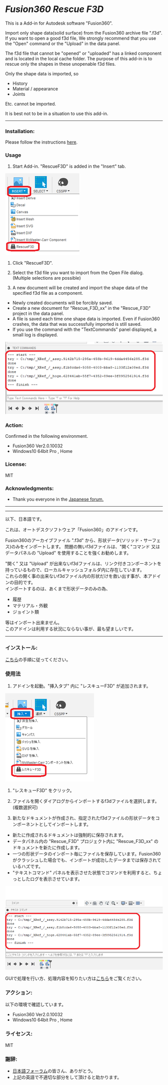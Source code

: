 # ***Fusion360 Rescue F3D***
This is a Add-in for Autodesk software "Fusion360".

Import only shape data(solid surface) from the Fusion360 archive file ".f3d".  
If you want to open a good f3d file, We strongly recommend that you use the "Open" command or the "Upload" in the data panel.  

The f3d file that cannot be "opened" or "uploaded" has a linked component and is located in the local cache folder.
The purpose of this add-in is to rescue only the shapes in these unopenable f3d files.

Only the shape data is imported, so
+ History
+ Material / appearance
+ Joints

Etc. cannot be imported.

It is best not to be in a situation to use this add-in.
***

### Installation:
Please follow the instructions [here](https://knowledge.autodesk.com/support/fusion-360/troubleshooting/caas/sfdcarticles/sfdcarticles/How-to-install-an-ADD-IN-and-Script-in-Fusion-360.html).

### Usage

1. Start Add-in. "RescueF3D" is added in the "Insert" tab.  
<img src="./resources/cmd_eng.png">

1. Click "RescueF3D".

1. Select the f3d file you want to import from the Open File dialog. (Multiple selections are possible)

1. A new document will be created and import the shape data of the specified f3d file as a component.

+ Newly created documents will be forcibly saved.  
+ Create a new document for "Rescue_F3D_xx" in the "Rescue_F3D" project in the data panel.  
+ A file is saved each time one shape data is imported. Even if Fusion360 crashes, the data that was successfully imported is still saved.
+ If you use the command with the "TextCommands" panel displayed, a small log is displayed.  
<img src="./resources/log_eng.png">

### Action:
Confirmed in the following environment.
+ Fusion360 Ver2.0.10032
+ Windows10 64bit Pro , Home

### License:
MIT

### Acknowledgments:
+ Thank you everyone in the [Japanese forum.](https://forums.autodesk.com/t5/fusion-360-ri-ben-yu/bd-p/707)

***
***
以下、日本語です。

これは、オートデスクソフトウェア「Fusion360」のアドインです。

Fusion360のアーカイブファイル ".f3d" から、形状データ(ソリッド・サーフェス)のみをインポートします。
問題の無いf3dファイルは、"開く"コマンド 又は データパネルの "Upload" を使用することを強くお勧めします。

"開く" 又は "Upload" が出来ないf3dファイルは、リンク付きコンポーネントを持っているもので、ローカルキャッシュフォルダ内に存在しています。  
これらの開く事の出来ないf3dファイル内の形状だけを救い出す事が、本アドインの目的です。  
インポートするのは、あくまで形状データのみの為、  
+ 履歴
+ マテリアル・外観
+ ジョイント類  

等はインポート出来ません。  
このアドインは利用する状況にならない事が、最も望ましいです。
***
### インストール:
[こちら](https://knowledge.autodesk.com/ja/support/fusion-360/troubleshooting/caas/sfdcarticles/sfdcarticles/JPN/How-to-install-an-ADD-IN-and-Script-in-Fusion-360.html)の手順に従ってください。

### 使用法

1. アドインを起動。"挿入タブ" 内に "レスキューF3D" が追加されます。  
<img src="./resources/cmd_jpn.png">

1. "レスキューF3D" をクリック。

1. ファイルを開くダイアログからインポートするf3dファイルを選択します。(複数選択可)

1. 新たなドキュメントが作成され、指定されたf3dファイルの形状データをコンポーネントとしてインポートします。  


+ 新たに作成されるドキュメントは強制的に保存されます。  
+ データパネル内の "Rescue_F3D" プロジェクト内に "Rescue_F3D_xx" のドキュメントを新たに作成します。  
+ 一つの形状データのインポート毎にファイルを保存しています。Fusion360がクラッシュした場合でも、インポートが成功したデータまでは保存されているハズです。
+ "テキストコマンド" パネルを表示させた状態でコマンドを利用すると、ちょっとしたログを表示させています。
<img src="./resources/log_jpn.png">

GUIで処理を行い方、処理内容を知りたい方は[こちら](https://kantoku.hatenablog.com/entry/2020/10/12/101930?_ga=2.98287135.1474284259.1604048534-441502594.1604048534)をご覧ください。


### アクション:
以下の環境で確認しています。
 + Fusion360 Ver2.0.10032
 + Windows10 64bit Pro , Home

### ライセンス:
MIT

### 謝辞:
+ [日本語フォーラム](https://forums.autodesk.com/t5/fusion-360-ri-ben-yu/bd-p/707)の皆さん、ありがとう。
+ 上記の英語で不適切な部分をして頂けると助かります。